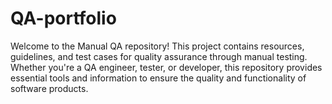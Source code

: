 # QA-portfolio
Welcome to the Manual QA repository! This project contains resources, guidelines, and test cases for quality assurance through manual testing. Whether you're a QA engineer, tester, or developer, this repository provides essential tools and information to ensure the quality and functionality of  software products.
